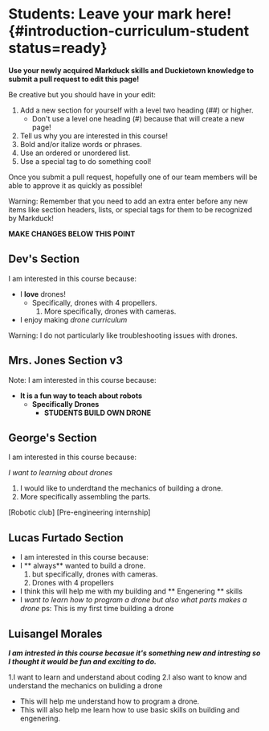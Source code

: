 # Students: Leave your mark here! {#introduction-curriculum-student status=ready}

**Use your newly acquired Markduck skills and Duckietown knowledge to submit a pull request to edit this page!**

Be creative but you should have in your edit:

1. Add a new section for yourself with a level two heading (##) or higher.
    - Don't use a level one heading (#) because that will create a new page!
2. Tell us why you are interested in this course!
3. Bold and/or italize words or phrases.
4. Use an ordered or unordered list.
5. Use a special tag to do something cool!

Once you submit a pull request, hopefully one of our team members will be able to approve it as quickly as possible! 

Warning: Remember that you need to add an extra enter before any new items like section headers, lists, or special tags for them to be recognized by Markduck!

**__MAKE CHANGES BELOW THIS POINT__**

<!-- this is a comment; it will not appear in the outputted online book -->

## Dev's Section

I am interested in this course because:

- I **love** drones!
    - Specifically, drones with 4 propellers.
        1. More specifically, drones with cameras.
- I enjoy making _drone curriculum_

Warning: I do not particularly like troubleshooting issues with drones.

## Mrs. Jones Section v3

Note: I am interested in this course because:

- **__It is a fun way to teach about robots__**
    - __Specifically Drones__
        - **STUDENTS BUILD OWN DRONE**

## George's Section

I am interested in this course because:

_I want to learning about drones_

1. I would like to underdtand the mechanics of building a drone.
2. More specifically assembling the parts.
    
[Robotic club] [Pre-engineering internship]

## Lucas Furtado Section

- I am interested in this course because: 
- I ** always** wanted to build a drone. 
    1. but specifically, drones with cameras.
    2. Drones with 4 propellers 
- I think this will help me with my building and ** Engenering ** skills 
- I _want to learn how to program a drone but also what parts makes a drone_ 
ps: This is my first time building a drone 


## Luisangel Morales
**_I am intrested in this course becasue it's something new and intresting so I thought it would be fun and exciting to do._**

1.I want to learn and understand about coding 
2.I also want to know and understand  the mechanics on buliding a drone 

- This will help me understand how to program a drone. 
- This will also help me learn how to use basic skills on building and engenering.
